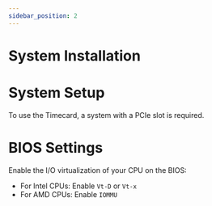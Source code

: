 ```yaml
---
sidebar_position: 2
---
```


# System Installation

# System Setup

To use the Timecard, a system with a PCIe slot is required.

# BIOS Settings

Enable the I/O virtualization of your CPU on the BIOS:

- For Intel CPUs: Enable `Vt-D` or `Vt-x`
- For AMD CPUs: Enable `IOMMU`

